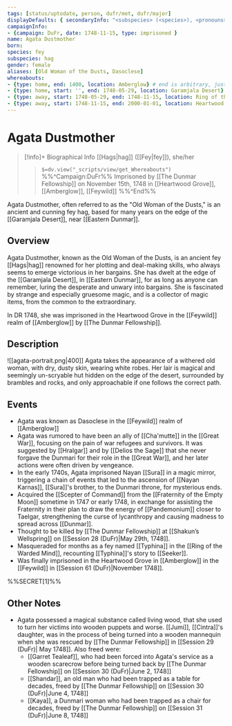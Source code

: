 ```yaml
---
tags: [status/uptodate, person, dufr/met, dufr/major]
displayDefaults: { secondaryInfo: "<subspecies> (<species>), <pronouns>"}
campaignInfo:
- {campaign: DuFr, date: 1748-11-15, type: imprisoned }
name: Agata Dustmother
born:
species: fey
subspecies: hag
gender: female
aliases: [Old Woman of the Dusts, Dasoclese]
whereabouts:
- {type: home, end: 1400, location: Amberglow} # end is arbitrary, just needs to exist to prevent Amberglow from being home after she left Garamjala
- {type: home, start: '', end: 1748-05-29, location: Garamjala Desert}
- {type: away, start: 1748-05-29, end: 1748-11-15, location: Ring of the Warded Mind }
- {type: away, start: 1748-11-15, end: 2000-01-01, location: Heartwood Grove } # end is abritrary
---
```

# Agata Dustmother
>[!info]+ Biographical Info
> [[Hags|hag]] ([[Fey|fey]]), she/her
>> `$=dv.view("_scripts/view/get_Whereabouts")`
>> %%^Campaign:DuFr%% Imprisoned by [[The Dunmar Fellowship]] on November 15th, 1748 in [[Heartwood Grove]], [[Amberglow]], [[Feywild]] %%^End%%

Agata Dustmother, often referred to as the "Old Woman of the Dusts," is an ancient and cunning fey hag, based for many years on the edge of the [[Garamjala Desert]], near [[Eastern Dunmar]]. 
## Overview

Agata Dustmother, known as the Old Woman of the Dusts, is an ancient fey [[Hags|hag]] renowned for her plotting and deal-making skills, who always seems to emerge victorious in her bargains. She has dwelt at the edge of the [[Garamjala Desert]], in [[Eastern Dunmar]], for as long as anyone can remember, luring the desperate and unwary into bargains. She is fascinated by strange and especially gruesome magic, and is a collector of magic items, from the common to the extraordinary. 

In DR 1748, she was imprisoned in the Heartwood Grove in the [[Feywild]] realm of [[Amberglow]] by [[The Dunmar Fellowship]]. 
## Description
![[agata-portrait.png|400]]
Agata takes the appearance of a withered old woman, with dry, dusty skin, wearing white robes. Her lair is magical and seemingly un-scryable hut hidden on the edge of the desert, surrounded by brambles and rocks, and only approachable if one follows the correct path. 
## Events

- Agata was known as Dasoclese in the [[Feywild]] realm of [[Amberglow]]
- Agata was rumored to have been an ally of [[Cha'mutte]] in the [[Great War]], focusing on the pain of war refugees and survivors. It was suggested by [[Hralgar]] and by [[Delios the Sage]] that she never forgave the Dunmari for their role in the [[Great War]], and her later actions were often driven by vengeance. 
- In the early 1740s, Agata imprisoned Nayan [[Sura]] in a magic mirror, triggering a chain of events that led to the ascension of [[Nayan Karnas]], [[Sura]]'s brother, to the Dunmari throne, for mysterious ends.
- Acquired the [[Scepter of Command]] from the [[Fraternity of the Empty Moon]] sometime in 1747 or early 1748, in exchange for assisting the Fraternity in their plan to draw the energy of [[Pandemonium]] closer to Taelgar, strengthening the curse of lycanthropy and causing madness to spread across [[Dunmar]]. 
- Thought to be killed by [[The Dunmar Fellowship]] at [[Shakun’s Wellspring]] on [[Session 28 (DuFr)|May 29th, 1748]].
- Masqueraded for months as a fey named [[Typhina]] in the [[Ring of the Warded Mind]], recounting [[Typhina]]'s story to [[Seeker]].
- Was finally imprisoned in the Heartwood Grove in [[Amberglow]] in the [[Feywild]] in [[Session 61 (DuFr)|November 1748]].

%%SECRET[1]%%
## **Other Notes**

- Agata possessed a magical substance called living wood, that she used to turn her victims into wooden puppets and worse. [[Jumi]], [[Cintra]]'s daughter, was in the process of being turned into a wooden mannequin when she was rescued by [[The Dunmar Fellowship]] in [[Session 29 (DuFr)| May 1748]]. Also freed were:
	- [[Garret Tealeaf]], who had been forced into Agata's service as a wooden scarecrow before being turned back by [[The Dunmar Fellowship]] on [[Session 30 (DuFr)|June 2, 1748]]
	- [[Shandar]], an old man who had been trapped as a table for decades, freed by [[The Dunmar Fellowship]] on [[Session 30 (DuFr)|June 4, 1748]]
	- [[Kaya]], a Dunmari woman who had been trapped as a chair for decades, freed by [[The Dunmar Fellowship]] on [[Session 31 (DuFr)|June 8, 1748]]

